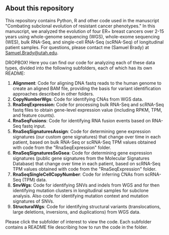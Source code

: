 ## About this repository

This repository contains Python, R and other code used in the manuscript "Combating subclonal evolution of resistant cancer phenotypes." In this manuscript, we analyzed the evolution of four ER+ breast cancers over 2-15 years using whole-genome sequencing (WGS), whole-exome sequencing (WES), bulk RNA-Seq, and single-cell RNA-Seq (scRNA-Seq) of longitudinal patient samples. For questions, please contact me (Samuel Brady) at Samuel.Brady@utah.edu.

DROPBOX! Here you can find our code for analyzing each of these data types, divided into the following subfolders, each of which has its own README:

1.  **Alignment**: Code for aligning DNA fastq reads to the human genome to create an aligned BAM file, providing the basis for variant identification approaches described in other folders.
2.  **CopyNumberWgs**: Code for identifying CNAs from WGS data.
3.  **RnaSeqExpression:** Code for processing bulk RNA-Seq and scRNA-Seq fastq files to obtain gene-level expression value (including RPKM, TPM, and feature counts).
4.  **RnaSeqFusions**: Code for identifying RNA fusion events based on RNA-Seq fastq input.
5.  **RnaSeqSignaturesAssign**: Code for determining gene expression signatures (our custom gene signatures) that change over time in each patient, based on bulk RNA-Seq or scRNA-Seq TPM values obtained with code from the "RnaSeqExpression" folder.
6.  **RnaSeqSignaturesSsGsea**: Code for determining gene expression signatures (public gene signatures from the Molecular Signatures Database) that change over time in each patient, based on scRNA-Seq TPM values obtained with code from the "RnaSeqExpression" folder.
7.  **RnaSeqSingleCellCopyNumber**: Code for inferring CNAs from scRNA-Seq (TPM) data.
8.  **SnvWgs**: Code for identifying SNVs and indels from WGS and for then identifying mutation clusters in longitudinal samples for subclone analysis. Also code for identifying mutation context and mutation signatures of SNVs.
9.  **StructuralWgs**: Code for identifying structural variants (translocations, large deletions, inversions, and duplications) from WGS data.

Please click the subfolder of interest to view the code. Each subfolder contains a README file describing how to run the code in the folder.


